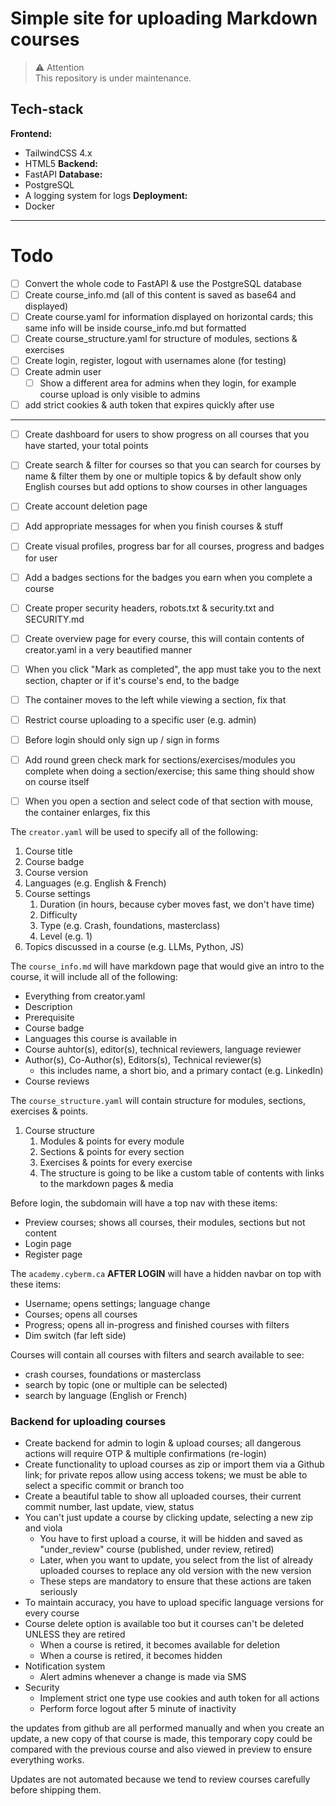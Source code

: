# Simple site for uploading Markdown courses

> ⚠️ Attention<br>This repository is under maintenance.

## Tech-stack
**Frontend:**
- TailwindCSS 4.x
- HTML5
**Backend:**
- FastAPI
**Database:**
- PostgreSQL
- A logging system for logs
**Deployment:**
- Docker

---

# Todo
- [ ] Convert the whole code to FastAPI & use the PostgreSQL database
- [ ] Create course_info.md (all of this content is saved as base64 and displayed)
- [ ] Create course.yaml for information displayed on horizontal cards; this same info will be inside course_info.md but formatted 
- [ ] Create course_structure.yaml for structure of modules, sections & exercises
- [ ] Create login, register, logout with usernames alone (for testing)
- [ ] Create admin user
	- [ ] Show a different area for admins when they login, for example course upload is only visible to admins 
- [ ] add strict cookies & auth token that expires quickly after use 

---

- [ ] Create dashboard for users to show progress on all courses that you have started, your total points 
- [ ] Create search & filter for courses so that you can search for courses by name & filter them by one or multiple topics & by default show only English courses but add options to show courses in other languages 
- [ ] Create account deletion page
- [ ] Add appropriate messages for when you finish courses & stuff
- [ ] Create visual profiles, progress bar for all courses, progress and badges for user
- [ ] Add a badges sections for the badges you earn when you complete a course 
- [ ] Create proper security headers, robots.txt & security.txt and SECURITY.md 
- [ ] Create overview page for every course, this will contain contents of creator.yaml in a very beautified manner
- [ ] When you click "Mark as completed", the app must take you to the next section, chapter or if it's course's end, to the badge
- [ ] The container moves to the left while viewing a section, fix that
- [ ] Restrict course uploading to a specific user (e.g. admin)
- [ ] Before login should only sign up / sign in forms 
- [ ] Add round green check mark for sections/exercises/modules you complete when doing a section/exercise; this same thing should show on course itself  
- [ ] When you open a section and select code of that section with mouse, the container enlarges, fix this


The `creator.yaml` will be used to specify all of the following:
1. Course title
3. Course badge 
4. Course version 
5. Languages (e.g. English & French)
6. Course settings
	1. Duration (in hours, because cyber moves fast, we don't have time)
	2. Difficulty 
	3. Type (e.g. Crash, foundations, masterclass)
	4. Level (e.g. 1)
7. Topics discussed in a course (e.g. LLMs, Python, JS)


The `course_info.md` will have markdown page that would give an intro to the course, it will include all of the following:
- Everything from creator.yaml 
- Description
- Prerequisite
- Course badge 
- Languages this course is available in
- Course auhtor(s), editor(s), technical reviewers, language reviewer  
- Author(s), Co-Author(s), Editors(s), Technical reviewer(s)
	- this includes name, a short bio, and a primary contact (e.g. LinkedIn)
- Course reviews


The `course_structure.yaml` will contain structure for modules, sections, exercises & points. 
1. Course structure 
	1. Modules & points for every module
	2. Sections & points for every section
	3. Exercises & points for every exercise
	4. The structure is going to be like a custom table of contents with links to the markdown pages & media 


Before login, the subdomain will have a top nav with these items:
- Preview courses; shows all courses, their modules, sections but not content 
- Login page
- Register page


The `academy.cyberm.ca` **AFTER LOGIN** will have a hidden navbar on top with these items:
- Username; opens settings; language change 
- Courses; opens all courses 
- Progress; opens all in-progress and finished courses with filters 
- Dim switch (far left side)

Courses will contain all courses with filters and search available to see:
- crash courses, foundations or masterclass 
- search by topic (one or multiple can be selected)
- search by language (English or French)


### Backend for uploading courses
- Create backend for admin to login & upload courses; all dangerous actions will require OTP & multiple confirmations (re-login)
- Create functionality to upload courses as zip or import them via a Github link; for private repos allow using access tokens; we must be able to select a specific commit or branch too 
- Create a beautiful table to show all uploaded courses, their current commit number, last update, view, status 
- You can't just update a course by clicking update, selecting a new zip and viola 
    - You have to first upload a course, it will be hidden and saved as "under_review" course (published, under review, retired)
    - Later, when you want to update, you select from the list of already uploaded courses to replace any old version with the new version 
    - These steps are mandatory to ensure that these actions are taken seriously 
- To maintain accuracy, you have to upload specific language versions for every course 
- Course delete option is available too but it courses can't be deleted UNLESS they are retired
	- When a course is retired, it becomes available for deletion
	- When a course is retired, it becomes hidden 
- Notification system
	- Alert admins whenever a change is made via SMS 
- Security 
	- Implement strict one type use cookies and auth token for all actions 
	- Perform force logout after 5 minute of inactivity 


the updates from github are all performed manually and when you create an update, a new copy of that course is made, this temporary copy could be compared with the previous course and also viewed in preview to ensure everything works. 

Updates are not automated because we tend to review courses carefully before shipping them.



